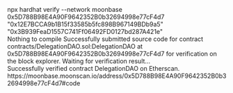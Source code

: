<div id="termynal" data-termynal>
    <span data-ty="input"><span class="file-path"></span> npx hardhat verify --network moonbase 0x5D788B98E4A90F9642352B0b32694998e77cF4d7 "0x12E7BCCA9b1B15f33585b5fc898B967149BDb9a5" "0x3B939FeaD1557C741Ff06492FD0127bd287A421e"</span>
    <br>
    <span data-ty>Nothing to compile</span>
    <span data-ty>Successfully submitted source code for contract
contracts/DelegationDAO.sol:DelegationDAO at 0x5D788B98E4A90F9642352B0b32694998e77cF4d7 for verification on the block explorer. Waiting for verification result...</span>
    <br>
    <span data-ty>Successfully verified contract DelegationDAO on Etherscan.</span>
    <br>
    <span data-ty>https://moonbase.moonscan.io/address/0x5D788B98E4A90F9642352B0b32694998e77cF4d7#code</span>
    <span data-ty="input"><span class="file-path"></span></span>
</div>

